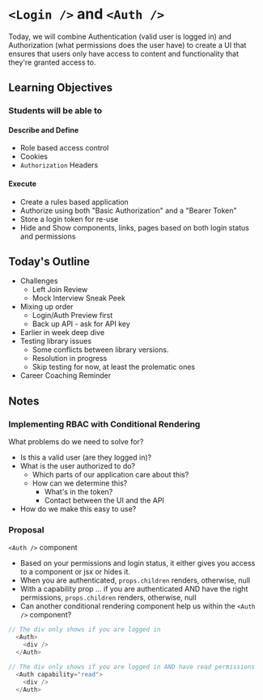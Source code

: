 # `<Login />` and `<Auth />`

Today, we will combine Authentication (valid user is logged in) and Authorization (what permissions does the user have) to create a UI that ensures that users only have access to content and functionality that they're granted access to.

## Learning Objectives

### Students will be able to

#### Describe and Define

- Role based access control
- Cookies
- `Authorization` Headers

#### Execute

- Create a rules based application
- Authorize using both "Basic Authorization" and a "Bearer Token"
- Store a login token for re-use
- Hide and Show components, links, pages based on both login status and permissions

## Today's Outline

<!-- To Be Completed By Instructor -->
- Challenges
  - Left Join Review
  - Mock Interview Sneak Peek
- Mixing up order
  - Login/Auth Preview first
  - Back up API - ask for API key
- Earlier in week deep dive
- Testing library issues
  - Some conflicts between library versions.
  - Resolution in progress
  - Skip testing for now, at least the prolematic ones 
- Career Coaching Reminder  

## Notes

### Implementing RBAC with Conditional Rendering

What problems do we need to solve for?

- Is this a valid user (are they logged in)?
- What is the user authorized to do?
  - Which parts of our application care about this?
  - How can we determine this?
    - What's in the token?
    - Contact between the UI and the API
- How do we make this easy to use?

### Proposal

`<Auth />` component

- Based on your permissions and login status, it either gives you access to a component or jsx or hides it.
- When you are authenticated, `props.children` renders, otherwise, null
- With a capability prop ... if you are authenticated AND have the right permissions, `props.children` renders, otherwise, null
- Can another conditional rendering component help us within the `<Auth />` component?

```javascript
// The div only shows if you are logged in
  <Auth>
    <div />
  </Auth>

// The div only shows if you are logged in AND have read permissions
  <Auth capability="read">
    <div />
  </Auth>
```
